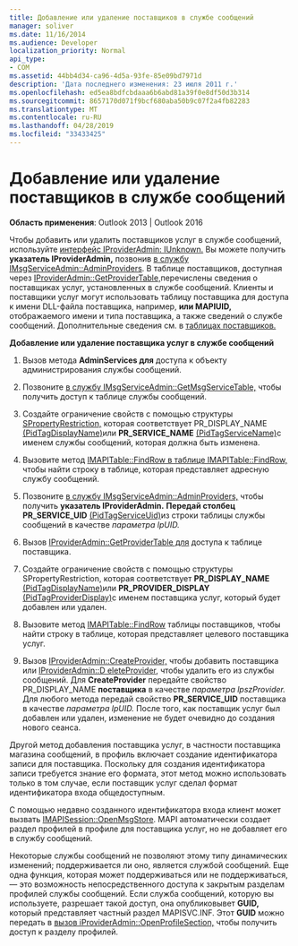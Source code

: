 ```yaml
---
title: Добавление или удаление поставщиков в службе сообщений
manager: soliver
ms.date: 11/16/2014
ms.audience: Developer
localization_priority: Normal
api_type:
- COM
ms.assetid: 44bb4d34-ca96-4d5a-93fe-85e09bd7971d
description: 'Дата последнего изменения: 23 июля 2011 г.'
ms.openlocfilehash: ed5ea8bdfcbdaaa6b6abd81a39f0e8df50d3b314
ms.sourcegitcommit: 8657170d071f9bcf680aba50b9c07f2a4fb82283
ms.translationtype: MT
ms.contentlocale: ru-RU
ms.lasthandoff: 04/28/2019
ms.locfileid: "33433425"
---
```

# <a name="adding-or-deleting-providers-in-a-message-service"></a>Добавление или удаление поставщиков в службе сообщений

  
  
**Область применения**: Outlook 2013 | Outlook 2016 
  
Чтобы добавить или удалить поставщиков услуг в службе сообщений, используйте [интерфейс IProviderAdmin: IUnknown.](iprovideradminiunknown.md) Вы можете получить **указатель IProviderAdmin,** позвонив [в службу IMsgServiceAdmin::AdminProviders](imsgserviceadmin-adminproviders.md). В таблице поставщиков, доступная через [IProviderAdmin::GetProviderTable,](iprovideradmin-getprovidertable.md)перечислены сведения о поставщиках услуг, установленных в службе сообщений. Клиенты и поставщики услуг могут использовать таблицу поставщика для доступа к имени DLL-файла поставщика, например, **или MAPIUID,** отображаемого имени и типа поставщика, а также сведений о службе сообщений. Дополнительные сведения см. в [таблицах поставщиков.](provider-tables.md)
  
 **Добавление или удаление поставщика услуг в службе сообщений**
  
1. Вызов метода **AdminServices для** доступа к объекту администрирования службы сообщений. 
    
2. Позвоните [в службу IMsgServiceAdmin::GetMsgServiceTable,](imsgserviceadmin-getmsgservicetable.md) чтобы получить доступ к таблице службы сообщений. 
    
3. Создайте ограничение свойств с помощью структуры [SPropertyRestriction,](spropertyrestriction.md) которая соответствует PR_DISPLAY_NAME [(PidTagDisplayName)](pidtagdisplayname-canonical-property.md)или **PR_SERVICE_NAME** [(PidTagServiceName)](pidtagservicename-canonical-property.md)с именем службы сообщений, которая должна быть изменена.  
    
4. Вызовите метод [IMAPITable::FindRow в таблице IMAPITable::FindRow,](imapitable-findrow.md) чтобы найти строку в таблице, которая представляет адресную службу сообщений. 
    
5. Позвоните [в службу IMsgServiceAdmin::AdminProviders,](imsgserviceadmin-adminproviders.md) чтобы получить **указатель IProviderAdmin.** **Передай столбец PR_SERVICE_UID** [(PidTagServiceUid)](pidtagserviceuid-canonical-property.md)из строки таблицы службы сообщений в качестве _параметра lpUID._ 
    
6. Вызов [IProviderAdmin::GetProviderTable для](iprovideradmin-getprovidertable.md) доступа к таблице поставщика. 
    
7. Создайте ограничение свойств с помощью структуры SPropertyRestriction, которая соответствует **PR_DISPLAY_NAME** [(PidTagDisplayName)](pidtagdisplayname-canonical-property.md)или **PR_PROVIDER_DISPLAY** [(PidTagProviderDisplay)](pidtagproviderdisplay-canonical-property.md)с именем поставщика услуг, который будет добавлен или удален. 
    
8. Вызовите метод [IMAPITable::FindRow](imapitable-findrow.md) таблицы поставщиков, чтобы найти строку в таблице, которая представляет целевого поставщика услуг. 
    
9. Вызов [IProviderAdmin::CreateProvider,](iprovideradmin-createprovider.md) чтобы добавить поставщика или [IProviderAdmin::D eleteProvider,](iprovideradmin-deleteprovider.md) чтобы удалить его из службы сообщений. Для **CreateProvider** передайте свойство PR_DISPLAY_NAME **поставщика** в качестве _параметра lpszProvider._ Для любого метода передай свойство **PR_SERVICE_UID** поставщика в качестве _параметра lpUID._ После того, как поставщик услуг был добавлен или удален, изменение не будет очевидно до создания нового сеанса. 
    
Другой метод добавления поставщика услуг, в частности поставщика магазина сообщений, в профиль включает создание идентификатора записи для поставщика. Поскольку для создания идентификатора записи требуется знание его формата, этот метод можно использовать только в том случае, если поставщик услуг сделал формат идентификатора входа общедоступным. 
  
С помощью недавно созданного идентификатора входа клиент может вызвать [IMAPISession::OpenMsgStore](imapisession-openmsgstore.md). MAPI автоматически создает раздел профилей в профиле для поставщика услуг, но не добавляет его в службу сообщений. 
  
Некоторые службы сообщений не позволяют этому типу динамических изменений; поддерживается ли оно, является службой сообщений. Еще одна функция, которая может поддерживаться или не поддерживаться, — это возможность непосредственного доступа к закрытым разделам профилей службы сообщений. Если служба сообщений, которую вы используете, разрешает такой доступ, она опубликовывет **GUID,** который представляет частный раздел MAPISVC.INF. Этот **GUID** можно передать в [вызов iProviderAdmin::OpenProfileSection,](iprovideradmin-openprofilesection.md) чтобы получить доступ к разделу профилей. 
  

